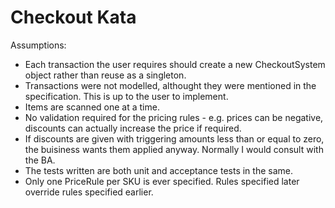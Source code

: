 # Checkout Kata
Assumptions: 

* Each transaction the user requires should create a new CheckoutSystem object rather than reuse as a singleton.
* Transactions were not modelled, althought they were mentioned in the specification. This is up to the user to implement.
* Items are scanned one at a time.
* No validation required for the pricing rules - e.g. prices can be negative, discounts can actually increase the price if required.
* If discounts are given with triggering amounts less than or equal to zero, the buisiness wants them applied anyway. Normally I would consult with the BA.
* The tests written are both unit and acceptance tests in the same.
* Only one PriceRule per SKU is ever specified. Rules specified later override rules specified earlier.